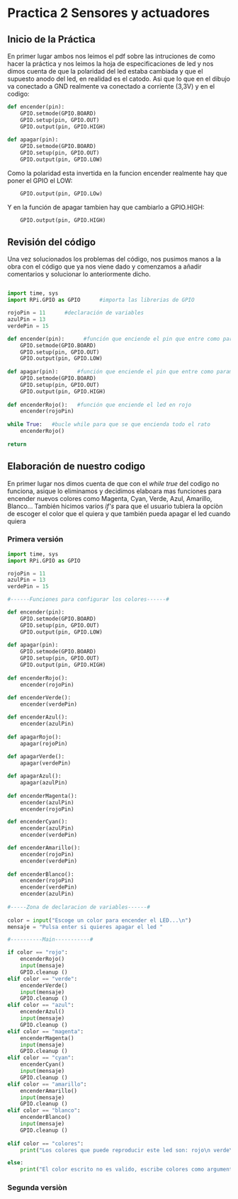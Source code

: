 # Practica 2 Sensores y actuadores
## Inicio de la Práctica
En primer lugar ambos nos leimos el pdf sobre las intruciones de como hacer la práctica y nos leimos la hoja de especificaciones de led y nos dimos cuenta de que la polaridad del led estaba cambiada y que el supuesto anodo del led, en realidad es el catodo. Asi que lo que en el dibujo va conectado a GND realmente va conectado a corriente (3,3V) y en el codigo:
``` python
def encender(pin):
    GPIO.setmode(GPIO.BOARD)
    GPIO.setup(pin, GPIO.OUT)
    GPIO.output(pin, GPIO.HIGH)
    
def apagar(pin):
    GPIO.setmode(GPIO.BOARD)
    GPIO.setup(pin, GPIO.OUT)
    GPIO.output(pin, GPIO.LOW)
```
Como la polaridad esta invertida en la funcion encender realmente hay que poner el GPIO el LOW:
```python 
    GPIO.output(pin, GPIO.LOw)
```
Y en la función de apagar tambien hay que cambiarlo a GPIO.HIGH:
```python 
    GPIO.output(pin, GPIO.HIGH)
```
## Revisión del código 
Una vez solucionados los problemas del código, nos pusimos manos a la obra con el código que ya nos viene dado y comenzamos a añadir comentarios y solucionar lo anteriormente dicho.
```python

import time, sys
import RPi.GPIO as GPIO      #importa las librerias de GPIO

rojoPin = 11      #declaración de variables
azulPin = 13
verdePin = 15

def encender(pin):      #función que enciende el pin que entre como parametro
    GPIO.setmode(GPIO.BOARD)
    GPIO.setup(pin, GPIO.OUT)
    GPIO.output(pin, GPIO.LOW)
    
def apagar(pin):      #función que enciende el pin que entre como parametro
    GPIO.setmode(GPIO.BOARD)
    GPIO.setup(pin, GPIO.OUT)
    GPIO.output(pin, GPIO.HIGH)
    
def encenderRojo():   #función que enciende el led en rojo 
    encender(rojoPin)
    
while True:   #bucle while para que se que encienda todo el rato
    encenderRojo()
    
return
``` 
## Elaboración de nuestro codigo 
En primer lugar nos dimos cuenta de que con el *while true* del codigo no funciona, asique lo eliminamos y decidimos elaboara mas funciones para encender nuevos colores como Magenta, Cyan, Verde, Azul, Amarillo, Blanco...
También hicimos varios *if's* para que el usuario tubiera la opciòn de escoger el color que el quiera y que también pueda apagar el led cuando quiera
### Primera versión 
```python 
import time, sys
import RPi.GPIO as GPIO

rojoPin = 11
azulPin = 13
verdePin = 15

#------Funciones para configurar los colores------#

def encender(pin):
    GPIO.setmode(GPIO.BOARD)
    GPIO.setup(pin, GPIO.OUT)
    GPIO.output(pin, GPIO.LOW)
    
def apagar(pin):
    GPIO.setmode(GPIO.BOARD)
    GPIO.setup(pin, GPIO.OUT)
    GPIO.output(pin, GPIO.HIGH)
    
def encenderRojo():
    encender(rojoPin)
    
def encenderVerde():
    encender(verdePin)

def encenderAzul():
    encender(azulPin)
    
def apagarRojo():
    apagar(rojoPin)
    
def apagarVerde():
    apagar(verdePin)

def apagarAzul():
    apagar(azulPin)
    
def encenderMagenta():
    encender(azulPin)
    encender(rojoPin)

def encenderCyan():
    encender(azulPin)
    encender(verdePin)

def encenderAmarillo():
    encender(rojoPin)
    encender(verdePin)
    
def encenderBlanco():
    encender(rojoPin)
    encender(verdePin)
    encender(azulPin)
    
#-----Zona de declaracion de variables------#
    
color = input("Escoge un color para encender el LED...\n")
mensaje = "Pulsa enter si quieres apagar el led "

#----------Main-----------#

if color == "rojo":
	encenderRojo()
	input(mensaje) 
	GPIO.cleanup ()
elif color == "verde":
	encenderVerde()
	input(mensaje) 
	GPIO.cleanup ()
elif color == "azul":
	encenderAzul()
	input(mensaje) 
	GPIO.cleanup ()
elif color == "magenta":
	encenderMagenta()
	input(mensaje) 
	GPIO.cleanup ()
elif color == "cyan":
	encenderCyan()
	input(mensaje) 
	GPIO.cleanup ()
elif color == "amarillo":
	encenderAmarillo()
	input(mensaje) 
	GPIO.cleanup ()
elif color == "blanco":
	encenderBlanco()
	input(mensaje) 
	GPIO.cleanup ()
	
elif color == "colores":
	print("Los colores que puede reproducir este led son: rojo\n verde\n azul\n magenta\n cyan\n amarillo\n blanco\n")

else:
	print("El color escrito no es valido, escribe colores como argumento para saber los posobles colores")
```
### Segunda versiòn 

